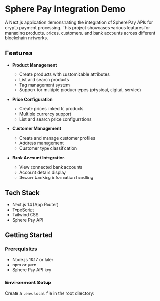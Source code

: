 # Sphere Pay Integration Demo

A Next.js application demonstrating the integration of Sphere Pay APIs for crypto payment processing. This project showcases various features for managing products, prices, customers, and bank accounts across different blockchain networks.

## Features

- **Product Management**
  - Create products with customizable attributes
  - List and search products
  - Tag management system
  - Support for multiple product types (physical, digital, service)

- **Price Configuration**
  - Create prices linked to products
  - Multiple currency support
  - List and search price configurations

- **Customer Management**
  - Create and manage customer profiles
  - Address management
  - Customer type classification

- **Bank Account Integration**
  - View connected bank accounts
  - Account details display
  - Secure banking information handling

## Tech Stack

- Next.js 14 (App Router)
- TypeScript
- Tailwind CSS
- Sphere Pay API

## Getting Started

### Prerequisites

- Node.js 18.17 or later
- npm or yarn
- Sphere Pay API key

### Environment Setup

Create a `.env.local` file in the root directory:
